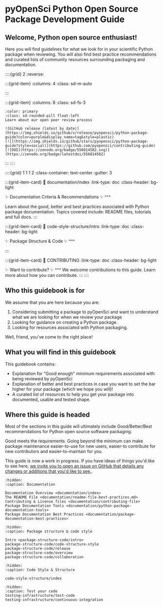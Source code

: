 # pyOpenSci Python Open Source Package Development Guide  

<!-- Github community standards 
https://github.com/pyOpenSci/python-package-guide/community -->

## Welcome, Python open source enthusiast! 

Here you will find guidelines for what we look for in your scientific 
Python package when reviewing. You will also find best practice recommendations and curated lists of community resources surrounding packaging and documentation. 

::::{grid} 2
:reverse:

:::{grid-item}
:columns: 4
:class: sd-m-auto

:::  

:::{grid-item}
:columns: 8
:class: sd-fs-3


```{button-link} https://www.pyopensci.org/about-peer-review/
:color: primary
:class: sd-rounded-pill float-left
Learn about our open peer review process
```

```{only} html
![GitHub release (latest by date)](https://img.shields.io/github/v/release/pyopensci/python-package-guide?color=purple&display_name=tag&style=plastic)
[![](https://img.shields.io/github/stars/pyopensci/python-package-guide?style=social)](https://github.com/pyopensci/contributing-guide)
[![DOI](https://zenodo.org/badge/556814582.svg)](https://zenodo.org/badge/latestdoi/556814582)
```

:::
::::


<!-- I think this is the end of the header - below begins the next grid-->

::::{grid} 1 1 1 2
:class-container: text-center
:gutter: 3

:::{grid-item-card}
:link: documentation/index
:link-type: doc
:class-header: bg-light

✨ Documentation Criteria & Recommendations ✨
^^^

Learn about the good, better and best practices 
associated with Python package documentation. Topics 
covered include: README files, tutorials and full docs. 
:::

:::{grid-item-card}
:link: code-style-structure/intro
:link-type: doc
:class-header: bg-light

✨ Package Structure & Code ✨
^^^
<!-- 
Get a basic overview of our open peer review process for Python scientific open source software. -->
:::

:::{grid-item-card}
:link: CONTRIBUTING
:link-type: doc
:class-header: bg-light

✨ Want to contribute? ✨
^^^
We welcome contributions to this guide. Learn more about how you can 
contribute.
:::
::::

## Who this guidebook is for 
We assume that you are here because you are: 

1. Considering submitting a package to pyOpenSci and want to understand what we are looking for when we review your package
2. Looking for guidance on creating a Python package. 
3. Looking for resources associated with Python packaging.

Well, friend, you've come to the right place! 

## What you will find in this guidebook 

This guidebook contains: 

* Explanation for "Good enough" minimum requirements associated with being reviewed by pyOpenSci
* Explanation of better and best practices in case you want to set the bar higher for your package (which we hope you will)!
* A curated list of resources to help you get your package into documented, usable and tested shape. 

## Where this guide is headed 

Most of the sections in this guide will ultimately include Good/Better/Best recommendations for Python open source software packaging. 

Good meets the requirements. Going beyond the minimum can make package maintenance easier-to-use for new users, easier-to contribute for new contributors and easier-to-maintain for you.

This guide is now a work in progress. If you have ideas of things you'd like 
to see here, [we invite you to open an issue on GitHub that details any changes or additions that you'd like to see.](https://github.com/pyOpenSci/python-package-guide/issues).


```{toctree}
:hidden:
:caption: Documentation

Documentation Overview <documentation/index>
The README File <documentation/readme-file-best-practices.md>
Contributing & License files <documentation/contributing-file>
Package Documentation Tools <documentation/python-package-documentation-tools>
Package Documentation Best Practices <documentation/package-documentation-best-practices>
```

```{toctree}
:hidden:
:caption: Package structure & code style

Intro <package-structure-code/intro>
package-structure-code/code-structure-style
package-structure-code/release
package-structure-code/overview
package-structure-code/collaboration
```

```{toctree}
:hidden:
:caption: Code Style & Structure

code-style-structure/index
```

```{toctree}
:hidden:
:caption: Test your code
testing-infrastructure/test-code
testing-infrastructure/continuous-integration
```





<!-- 
COMMENTED OUT TEXT TO BE MOVED 


# TODO LINK TO CI BUILDS FOR Documentation>
Maybe we can curate a list of CI builds that people can use??? or is that moving too close to a cookie cutter situation

The text below is being moved to the packaging infrastructure section which 
doesn't exist YET... but will soon . 
pyOpenSci packages must:

- Contain full documentation for any user-facing functions.
- Have a test suite that covers the major functionality of the package.
- Use continuous integration.
- Use an OSI approved software license.


## Other recommendations
### Python version support
You should always be explicit about which versions of Python your package supports.
Keeping compatibility with old Python versions can be difficult as functionality changes.
A good rule of thumb is that the package should support, at least,
the latest three Python versions (e.g., 3.8, 3.7, 3.6).

### Code Style
pyOpenSci encourages authors to consult [PEP 8](https://www.python.org/dev/peps/pep-0008/) for information on how to style your code.

### Linting
An automatic linter (e.g. flake8) can help ensure your code is clean and free of syntax errors. These can be integrated with your CI.

-->
